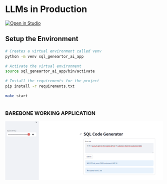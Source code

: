 # LLMs in Production

<a target="_blank" href="https://lightning.ai/new?repo_url=https%3A%2F%2Fgithub.com%2FAshish-Soni08%2FSQL-Code-Generation-Application.git">
  <img src="https://pl-bolts-doc-images.s3.us-east-2.amazonaws.com/app-2/studio-badge.svg" alt="Open in Studio" />
</a>

## Setup the Environment

```bash
# Creates a virtual environment called venv
python -m venv sql_geneartor_ai_app
```

```bash
# Activate the virtual environment
source sql_geneartor_ai_app/bin/activate
```

```bash
# Install the requirements for the project
pip install -r requirements.txt
```

```bash
make start
```

```bash


```

### BAREBONE WORKING APPLICATION

![SQL Generator](/images/sql_barebone_working_app.PNG)